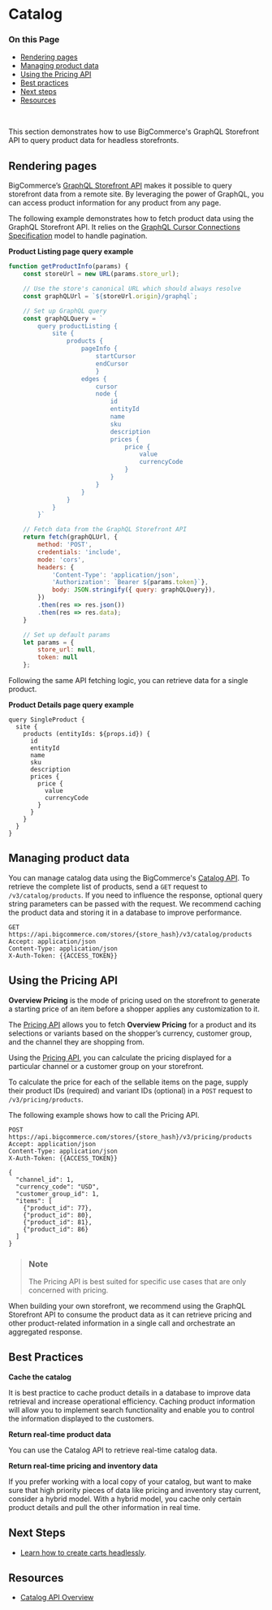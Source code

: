 # Catalog

<div class="otp" id="no-index">

### On this Page
- [Rendering pages](#rendering-pages)
- [Managing product data](#managing-product-data)
- [Using the Pricing API](#using-the-pricing-api)
- [Best practices](#best-practices)
- [Next steps](#next-steps)
- [Resources](#resources)

</div>
</br>


This section demonstrates how to use BigCommerce's GraphQL Storefront API to query product data for headless storefronts. 

## Rendering pages

BigCommerce’s [GraphQL Storefront API](https://developer.bigcommerce.com/api-reference/storefront/graphql) makes it possible to query storefront data from a remote site. By leveraging the power of GraphQL, you can access product information for any product from any page.

The following example demonstrates how to fetch product data using the GraphQL Storefront API. It relies on the [GraphQL Cursor Connections Specification](https://relay.dev/graphql/connections.htm) model to handle pagination.

**Product Listing page query example**

```js
function getProductInfo(params) {
    const storeUrl = new URL(params.store_url);

    // Use the store's canonical URL which should always resolve
    const graphQLUrl = `${storeUrl.origin}/graphql`;

    // Set up GraphQL query
    const graphQLQuery = `
        query productListing {
            site {
                products {
                    pageInfo {
                        startCursor
                        endCursor
                        }
                    edges {
                        cursor
                        node {
                            id
                            entityId
                            name
                            sku
                            description
                            prices {
                                price {
                                    value
                                    currencyCode
                                }
                            }
                        }
                    }
                }
            }
        }`

    // Fetch data from the GraphQL Storefront API
    return fetch(graphQLUrl, {
        method: 'POST',
        credentials: 'include',
        mode: 'cors',
        headers: { 
            'Content-Type': 'application/json', 
            'Authorization': `Bearer ${params.token}`},
            body: JSON.stringify({ query: graphQLQuery}),
        })
        .then(res => res.json())
        .then(res => res.data);
    }

    // Set up default params
    let params = {
        store_url: null,
        token: null
    };
```

Following the same API fetching logic, you can retrieve data for a single product.

**Product Details page query example**

```
query SingleProduct {
  site {
    products (entityIds: ${props.id}) {
      id
      entityId
      name
      sku
      description
      prices {
        price {
          value
          currencyCode
        }
      }
    }
  }
}
```
## Managing product data

You can manage catalog data using the BigCommerce's [Catalog API](https://developer.bigcommerce.com/api-reference/catalog/catalog-api). To retrieve the complete list of products, send a `GET` request to `/v3/catalog/products`. If you need to influence the response, optional query string parameters can be passed with the request. We recommend caching the product data and storing it in a database to improve performance.

```http
GET https://api.bigcommerce.com/stores/{store_hash}/v3/catalog/products
Accept: application/json
Content-Type: application/json
X-Auth-Token: {{ACCESS_TOKEN}}
``` 

## Using the Pricing API

**Overview Pricing** is the mode of pricing used on the storefront to generate a starting price of an item before a shopper applies any customization to it.

The [Pricing API](https://developer.bigcommerce.com/api-reference/store-management/pricing) allows you to fetch **Overview Pricing** for a product and its selections or variants based on the shopper’s currency, customer group, and the channel they are shopping from. 

Using the [Pricing API](https://developer.bigcommerce.com/api-reference/store-management/pricing), you can calculate the pricing displayed for a particular channel or a customer group on your storefront.

To calculate the price for each of the sellable items on the page, supply their product IDs (required) and variant IDs (optional) in a `POST` request to `/v3/pricing/products`.

The following example shows how to call the Pricing API.

```http
POST https://api.bigcommerce.com/stores/{store_hash}/v3/pricing/products
Accept: application/json
Content-Type: application/json
X-Auth-Token: {{ACCESS_TOKEN}}

{
  "channel_id": 1,
  "currency_code": "USD",
  "customer_group_id": 1,
  "items": [
    {"product_id": 77},
    {"product_id": 80},
    {"product_id": 81},
    {"product_id": 86}
  ]
}
```

<div class="HubBlock--callout">
<div class="CalloutBlock--info">
<div class="HubBlock-content">

> ### Note
> The Pricing API is best suited for specific use cases that are only concerned with pricing. 

</div>
</div>
</div>

When building your own storefront, we recommend using the GraphQL Storefront API to consume the product data as it can retrieve pricing and other product-related information in a single call and orchestrate an aggregated response.

## Best Practices

**Cache the catalog**

It is best practice to cache product details in a database to improve data retrieval and increase operational efficiency. Caching product information will allow you to implement search functionality and enable you to control the information displayed to the customers. 

**Return real-time product data**

You can use the Catalog API to retrieve real-time catalog data. 

**Return real-time pricing and inventory data**

If you prefer working with a local copy of your catalog, but want to make sure that high priority pieces of data like pricing and inventory stay current, consider a hybrid model. With a hybrid model, you cache only certain product details and pull the other information in real time. 

## Next Steps
* [Learn how to create carts headlessly]().

## Resources
* [Catalog API Overview](https://developer.bigcommerce.com/api-docs/store-management/catalog/catalog-overview)